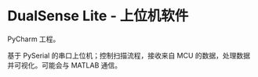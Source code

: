 # DualSense Lite - 上位机软件

PyCharm 工程。

基于 PySerial 的串口上位机；控制扫描流程，接收来自 MCU 的数据，处理数据并可视化。可能会与 MATLAB 通信。

